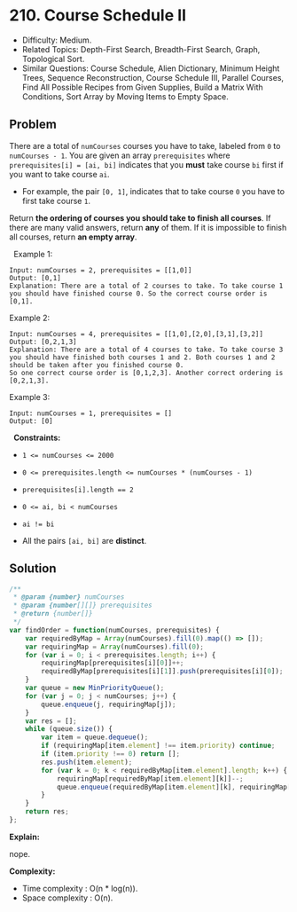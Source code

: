 # 210. Course Schedule II

- Difficulty: Medium.
- Related Topics: Depth-First Search, Breadth-First Search, Graph, Topological Sort.
- Similar Questions: Course Schedule, Alien Dictionary, Minimum Height Trees, Sequence Reconstruction, Course Schedule III, Parallel Courses, Find All Possible Recipes from Given Supplies, Build a Matrix With Conditions, Sort Array by Moving Items to Empty Space.

## Problem

There are a total of `numCourses` courses you have to take, labeled from `0` to `numCourses - 1`. You are given an array `prerequisites` where `prerequisites[i] = [ai, bi]` indicates that you **must** take course `bi` first if you want to take course `ai`.


	
- For example, the pair `[0, 1]`, indicates that to take course `0` you have to first take course `1`.


Return **the ordering of courses you should take to finish all courses**. If there are many valid answers, return **any** of them. If it is impossible to finish all courses, return **an empty array**.

 
Example 1:

```
Input: numCourses = 2, prerequisites = [[1,0]]
Output: [0,1]
Explanation: There are a total of 2 courses to take. To take course 1 you should have finished course 0. So the correct course order is [0,1].
```

Example 2:

```
Input: numCourses = 4, prerequisites = [[1,0],[2,0],[3,1],[3,2]]
Output: [0,2,1,3]
Explanation: There are a total of 4 courses to take. To take course 3 you should have finished both courses 1 and 2. Both courses 1 and 2 should be taken after you finished course 0.
So one correct course order is [0,1,2,3]. Another correct ordering is [0,2,1,3].
```

Example 3:

```
Input: numCourses = 1, prerequisites = []
Output: [0]
```

 
**Constraints:**


	
- `1 <= numCourses <= 2000`
	
- `0 <= prerequisites.length <= numCourses * (numCourses - 1)`
	
- `prerequisites[i].length == 2`
	
- `0 <= ai, bi < numCourses`
	
- `ai != bi`
	
- All the pairs `[ai, bi]` are **distinct**.



## Solution

```javascript
/**
 * @param {number} numCourses
 * @param {number[][]} prerequisites
 * @return {number[]}
 */
var findOrder = function(numCourses, prerequisites) {
    var requiredByMap = Array(numCourses).fill(0).map(() => []);
    var requiringMap = Array(numCourses).fill(0);
    for (var i = 0; i < prerequisites.length; i++) {
        requiringMap[prerequisites[i][0]]++;
        requiredByMap[prerequisites[i][1]].push(prerequisites[i][0]);
    }
    var queue = new MinPriorityQueue();
    for (var j = 0; j < numCourses; j++) {
        queue.enqueue(j, requiringMap[j]);
    }
    var res = [];
    while (queue.size()) {
        var item = queue.dequeue();
        if (requiringMap[item.element] !== item.priority) continue;
        if (item.priority !== 0) return [];
        res.push(item.element);
        for (var k = 0; k < requiredByMap[item.element].length; k++) {
            requiringMap[requiredByMap[item.element][k]]--;
            queue.enqueue(requiredByMap[item.element][k], requiringMap[requiredByMap[item.element][k]]);
        }
    }
    return res;
};
```

**Explain:**

nope.

**Complexity:**

* Time complexity : O(n * log(n)).
* Space complexity : O(n).
